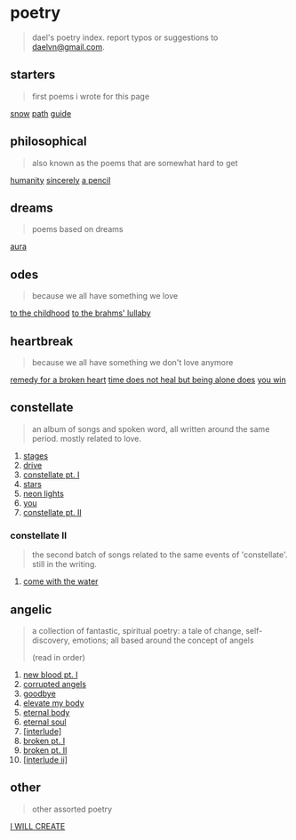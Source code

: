 # poetry

> dael's poetry index.
> report typos or suggestions to [daelvn@gmail.com](mailto:daelvn@gmail.com).

## starters

> first poems i wrote for this page

[snow](snow.html)
[path](path.html)
[guide](guide.html)

## philosophical

> also known as the poems that are somewhat hard to get

[humanity](humanity.html)
[sincerely](sincerely.html)
[a pencil](pencil.html)

## dreams

> poems based on dreams

[aura](aura.html)

## odes

> because we all have something we love

[to the childhood](childhood.html)
[to the brahms' lullaby](brahms.html)

## heartbreak

> because we all have something we don't love anymore

[remedy for a broken heart](remedy.html)
[time does not heal but being alone does](time.html)
[you win](win.html)

## constellate

> an album of songs and spoken word, all written around the same period. mostly related to love.

1. [stages](constellate/stages.html)
2. [drive](constellate/drive.html)
3. [constellate pt. I](constellate/constellate-1.html)
4. [stars](constellate/stars.html)
5. [neon lights](constellate/neon-lights.html)
6. [you](constellate/you.html)
7. [constellate pt. II](constellate/constellate-2.html)

### constellate II

> the second batch of songs related to the same events of 'constellate'. still in the writing.

1. [come with the water](constellate-2/water.html)

## angelic

> a collection of fantastic, spiritual poetry: a tale of change, self-discovery, emotions; all based around the concept of angels
>
> (read in order)

1. [new blood pt. I](angelic/blood-1.html)
2. [corrupted angels](angelic/corrupted.html)
3. [goodbye](angelic/goodbye.html)
4. [elevate my body](angelic/elevate.html)
5. [eternal body](angelic/body.html)
6. [eternal soul](angelic/soul.html)
7. [[interlude]](angelic/interlude.html)
8. [broken pt. I](angelic/broken-1.html)
9. [broken pt. II](angelic/broken-2.html)
10. [[interlude ii]](angelic/interlude-2.html)

## other

> other assorted poetry

[I WILL CREATE](create.html)